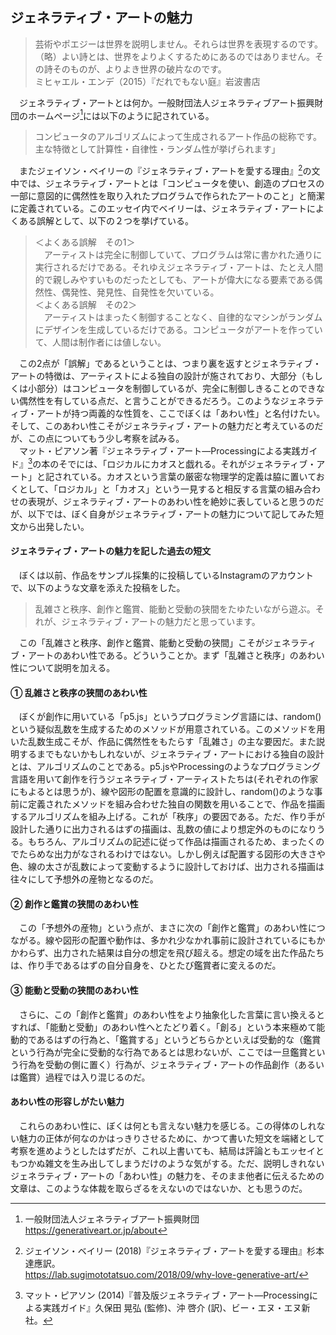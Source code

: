 ## ジェネラティブ・アートの魅力
>芸術やポエジーは世界を説明しません。それらは世界を表現するのです。（略）よい詩とは、世界をよりよくするためにあるのではありません。その詩そのものが、よりよき世界の破片なのです。  
ミヒャエル・エンデ（2015）『だれでもない庭』岩波書店
>

　ジェネラティブ・アートとは何か。一般財団法人ジェネラティブアート振興財団のホームページ[^1]には以下のように記されている。
>コンピュータのアルゴリズムによって生成されるアート作品の総称です。主な特徴として計算性・自律性・ランダム性が挙げられます」
>
　またジェイソン・ベイリーの『ジェネラティブ・アートを愛する理由』[^2]の文中では、ジェネラティブ・アートとは「コンピュータを使い、創造のプロセスの一部に意図的に偶然性を取り入れたプログラムで作られたアートのこと」と簡潔に定義されている。このエッセイ内でベイリーは、ジェネラティブ・アートによくある誤解として、以下の２つを挙げている。

>＜よくある誤解　その1＞  
　アーティストは完全に制御していて、プログラムは常に書かれた通りに実行されるだけである。それゆえジェネラティブ・アートは、たとえ人間的で親しみやすいものだったとしても、アートが偉大になる要素である偶然性、偶発性、発見性、自発性を欠いている。  
＜よくある誤解　その2＞  
　アーティストはまったく制御することなく、自律的なマシンがランダムにデザインを生成しているだけである。コンピュータがアートを作っていて、人間は制作者には値しない。
>
　この2点が「誤解」であるということは、つまり裏を返すとジェネラティブ・アートの特徴は、アーティストによる独自の設計が施されており、大部分（もしくは小部分）はコンピュータを制御しているが、完全に制御しきることのできない偶然性を有している点だ、と言うことができるだろう。このようなジェネラティブ・アートが持つ両義的な性質を、ここでぼくは「あわい性」と名付けたい。そして、このあわい性こそがジェネラティブ・アートの魅力だと考えているのだが、この点についてもう少し考察を試みる。  
　マット・ピアソン著『ジェネラティブ・アート―Processingによる実践ガイド』[^3]の本のそでには、「ロジカルにカオスと戯れる。それがジェネラティブ・アート」と記されている。カオスという言葉の厳密な物理学的定義は脇に置いておくとして、「ロジカル」と「カオス」という一見すると相反する言葉の組み合わせの表現が、ジェネラティブ・アートのあわい性を絶妙に表していると思うのだが、以下では、ぼく自身がジェネラティブ・アートの魅力について記してみた短文から出発したい。

#### ジェネラティブ・アートの魅力を記した過去の短文
　ぼくは以前、作品をサンプル採集的に投稿しているInstagramのアカウントで、以下のような文章を添えた投稿をした。
>乱雑さと秩序、創作と鑑賞、能動と受動の狭間をたゆたいながら遊ぶ。それが、ジェネラティブ・アートの魅力だと思っています。
>
　この「乱雑さと秩序、創作と鑑賞、能動と受動の狭間」こそがジェネラティブ・アートのあわい性である。どういうことか。まず「乱雑さと秩序」のあわい性について説明を加える。

#### ① 乱雑さと秩序の狭間のあわい性
　ぼくが創作に用いている「p5.js」というプログラミング言語には、random()という疑似乱数を生成するためのメソッドが用意されている。このメソッドを用いた乱数生成こそが、作品に偶然性をもたらす「乱雑さ」の主な要因だ。また説明するまでもないかもしれないが、ジェネラティブ・アートにおける独自の設計とは、アルゴリズムのことである。p5.jsやProcessingのようなプログラミング言語を用いて創作を行うジェネラティブ・アーティストたちは(それぞれの作家にもよるとは思うが)、線や図形の配置を意識的に設計し、random()のような事前に定義されたメソッドを組み合わせた独自の関数を用いることで、作品を描画するアルゴリズムを組み上げる。これが「秩序」の要因である。ただ、作り手が設計した通りに出力されるはずの描画は、乱数の値により想定外のものになりうる。もちろん、アルゴリズムの記述に従って作品は描画されるため、まったくのでたらめな出力がなされるわけではない。しかし例えば配置する図形の大きさや色、線の太さが乱数によって変動するように設計しておけば、出力される描画は往々にして予想外の産物となるのだ。　　

#### ➁ 創作と鑑賞の狭間のあわい性
　この「予想外の産物」という点が、まさに次の「創作と鑑賞」のあわい性につながる。線や図形の配置や動作は、多かれ少なかれ事前に設計されているにもかかわらず、出力された結果は自分の想定を飛び超える。想定の域を出た作品たちは、作り手であるはずの自分自身を、ひとたび鑑賞者に変えるのだ。

#### ③ 能動と受動の狭間のあわい性
　さらに、この「創作と鑑賞」のあわい性をより抽象化した言葉に言い換えるとすれば、「能動と受動」のあわい性へとたどり着く。「創る」という本来極めて能動的であるはずの行為と、「鑑賞する」というどちらかといえば受動的な（鑑賞という行為が完全に受動的な行為であるとは思わないが、ここでは一旦鑑賞という行為を受動の側に置く）行為が、ジェネラティブ・アートの作品創作（あるいは鑑賞）過程では入り混じるのだ。

#### あわい性の形容しがたい魅力
　これらのあわい性に、ぼくは何とも言えない魅力を感じる。この得体のしれない魅力の正体が何なのかはっきりさせるために、かつて書いた短文を端緒として考察を進めようとしたはずだが、これ以上書いても、結局は評論ともエッセイともつかぬ雑文を生み出してしまうだけのような気がする。ただ、説明しきれないジェネラティブ・アートの「あわい性」の魅力を、そのまま他者に伝えるための文章は、このような体裁を取らざるをえないのではないか、とも思うのだ。

[^1]: 一般財団法人ジェネラティブアート振興財団  
https://generativeart.or.jp/about
[^2]: ジェイソン・ベイリー (2018)『ジェネラティブ・アートを愛する理由』杉本達應訳。  
https://lab.sugimototatsuo.com/2018/09/why-love-generative-art/
[^3]: マット・ピアソン (2014)『普及版ジェネラティブ・アート―Processingによる実践ガイド』久保田 晃弘 (監修)、沖 啓介 (訳)、ビー・エヌ・エヌ新社。
